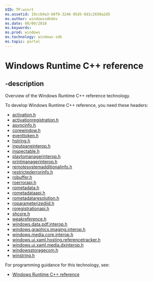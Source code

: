 ```yaml
---
UID: TP:winrt
ms.assetid: 19ccb9a3-b0f9-3246-95d5-0d1c2650a2d5
ms.author: windowssdkdev
ms.date: 08/09/2018
ms.keywords: 
ms.prod: windows
ms.technology: windows-sdk
ms.topic: portal
---
```


# Windows Runtime C++ reference

## -description

Overview of the Windows Runtime C++ reference technology.

To develop Windows Runtime C++ reference, you need these headers:

 * [activation.h](../activation/index.md)
 * [activationregistration.h](../activationregistration/index.md)
 * [asyncinfo.h](../asyncinfo/index.md)
 * [corewindow.h](../corewindow/index.md)
 * [eventtoken.h](../eventtoken/index.md)
 * [hstring.h](../hstring/index.md)
 * [inputpaneinterop.h](../inputpaneinterop/index.md)
 * [inspectable.h](../inspectable/index.md)
 * [playtomanagerinterop.h](../playtomanagerinterop/index.md)
 * [printmanagerinterop.h](../printmanagerinterop/index.md)
 * [remotesystemadditionalinfo.h](../remotesystemadditionalinfo/index.md)
 * [restrictederrorinfo.h](../restrictederrorinfo/index.md)
 * [robuffer.h](../robuffer/index.md)
 * [roerrorapi.h](../roerrorapi/index.md)
 * [rometadata.h](../rometadata/index.md)
 * [rometadataapi.h](../rometadataapi/index.md)
 * [rometadataresolution.h](../rometadataresolution/index.md)
 * [roparameterizediid.h](../roparameterizediid/index.md)
 * [roregistrationapi.h](../roregistrationapi/index.md)
 * [shcore.h](../shcore/index.md)
 * [weakreference.h](../weakreference/index.md)
 * [windows.data.pdf.interop.h](../windows.data.pdf.interop/index.md)
 * [windows.graphics.imaging.interop.h](../windows.graphics.imaging.interop/index.md)
 * [windows.media.core.interop.h](../windows.media.core.interop/index.md)
 * [windows.ui.xaml.hosting.referencetracker.h](../windows.ui.xaml.hosting.referencetracker/index.md)
 * [windows.ui.xaml.media.dxinterop.h](../windows.ui.xaml.media.dxinterop/index.md)
 * [windowsstoragecom.h](../windowsstoragecom/index.md)
 * [winstring.h](../winstring/index.md)

For programming guidance for this technology, see:
* [Windows Runtime C++ reference](/windows/desktop/winrt)

